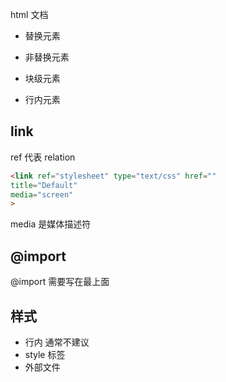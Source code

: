 html 文档

- 替换元素
- 非替换元素

- 块级元素
- 行内元素

## link

ref 代表 relation 

```html
<link ref="stylesheet" type="text/css" href=""
title="Default"
media="screen"
>
```

media 是媒体描述符

## @import

@import 需要写在最上面


## 样式

- 行内 通常不建议
- style 标签
- 外部文件

